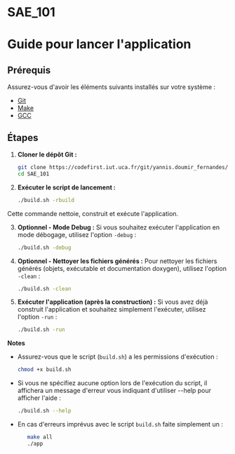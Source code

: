 # SAE_101

# Guide pour lancer l'application

## Prérequis
Assurez-vous d'avoir les éléments suivants installés sur votre système :
- [Git](https://git-scm.com/)
- [Make](https://www.gnu.org/software/make/)
- [GCC](https://gcc.gnu.org/) 

## Étapes

1. **Cloner le dépôt Git :**
   ```bash
   git clone https://codefirst.iut.uca.fr/git/yannis.doumir_fernandes/SAE_101.git
   cd SAE_101
2. **Exécuter le script de lancement :**
   ```bash
   ./build.sh -rbuild
Cette commande nettoie, construit et exécute l'application.

3. **Optionnel - Mode Debug :**
   Si vous souhaitez exécuter l'application en mode débogage, utilisez l'option `-debug` :
   ```bash
   ./build.sh -debug
4. **Optionnel - Nettoyer les fichiers générés :**
   Pour nettoyer les fichiers générés (objets, exécutable et documentation doxygen), utilisez l'option `-clean` :
   ```bash
   ./build.sh -clean
5. **Exécuter l'application (après la construction) :**
   Si vous avez déjà construit l'application et souhaitez simplement l'exécuter, utilisez l'option `-run` :
   ```bash
   ./build.sh -run
**Notes**
- Assurez-vous que le script (`build.sh`) a les permissions d'exécution :
   ```bash
   chmod +x build.sh
- Si vous ne spécifiez aucune option lors de l'exécution du script, il affichera un message d'erreur vous indiquant d'utiliser --help pour afficher l'aide :
   ```bash
   ./build.sh --help
- En cas d'erreurs imprévus avec le script `build.sh` faite simplement un :
   ```bash
      make all
      ./app